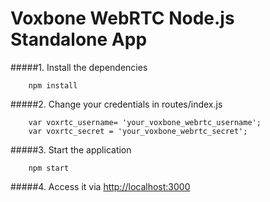 Voxbone WebRTC Node.js Standalone App
=========================

#####1. Install the dependencies

```
    npm install
```

#####2. Change your credentials in routes/index.js

```
    var voxrtc_username= 'your_voxbone_webrtc_username';
	var voxrtc_secret = 'your_voxbone_webrtc_secret';

```

#####3. Start the application

```
    npm start
```    

#####4. Access it via [http://localhost:3000](http://localhost:3000)
